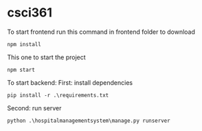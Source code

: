 # csci361

To start frontend run this command in frontend folder to download
```
npm install
```

This one to start the project
```
npm start
```

To start backend:
First: install dependencies

```
pip install -r .\requirements.txt
```

Second: run server

```
python .\hospitalmanagementsystem\manage.py runserver
```
